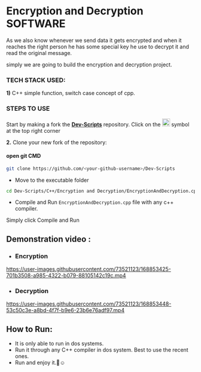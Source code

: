 # Encryption and Decryption SOFTWARE
As we also know whenever we send data it gets encrypted and when it reaches the right person he has some special key he use to decrypt it and read the original message.

simply we are going to build the encryption and decryption project.
### TECH STACK USED:
 **1)** C++
    simple function, switch case concept of cpp.
    
### STEPS TO USE
Start by making a fork the [**Dev-Scripts**](https://github.com/abhijeet007rocks8/Dev-Scripts) repository. Click on the <a href="https://github.com/abhijeet007rocks8/Dev-Scripts/fork"><img src="https://i.imgur.com/G4z1kEe.png" height="21" width="21"></a> symbol at the top right corner

**2.** Clone your new fork of the repository:
#### open git CMD
```bash
git clone https://github.com/<your-github-username>/Dev-Scripts
```

 - Move to the executable folder
 ```bash
 cd Dev-Scripts/C++/Encryption and Decryption/EncryptionAndDecryption.cpp
 ```
 - Compile and Run ```EncryptionAndDecryption.cpp``` file with any c++ compiler.
 
 Simply click Compile and Run
 
 ## Demonstration video :
 
 
- ### **Encryption**

https://user-images.githubusercontent.com/73521123/168853425-701b3508-a985-4322-b079-88105142c19c.mp4

- ### **Decryption**

https://user-images.githubusercontent.com/73521123/168853448-53c50c3e-a8bd-4f7f-b9e6-23b6e76adf97.mp4



## How to Run:

- It is only able to run in dos systems.
- Run it through any C++ compiler in dos system. Best to use the recent ones.
- Run and enjoy it.🥲☺️
